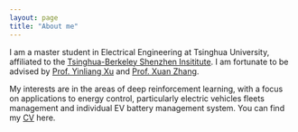 ```yaml
---
layout: page
title: "About me"
---
```


I am a master student in Electrical Engineering at Tsinghua University, affiliated to the [Tsinghua-Berkeley Shenzhen Insititute](https://www.tbsi.edu.cn/). I am fortunate to be advised by [Prof. Yinliang Xu](https://scholar.google.com/citations?user=sppii6gAAAAJ&hl=zh-CN) and [Prof. Xuan Zhang](https://scholar.google.com/citations?hl=zh-CN&user=B-I9FY8AAAAJ).

My interests are in the areas of deep reinforcement learning, with a focus on applications to energy control, particularly electric vehicles fleets management and individual EV battery management system. You can find my [CV](https://hongrongyang.github.io/CV.pdf) here.
